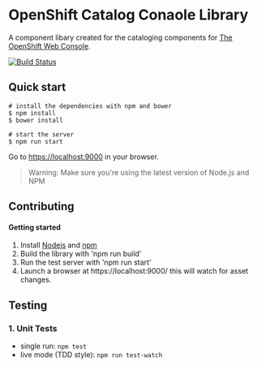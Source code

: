 OpenShift Catalog Conaole Library
=========================
A component libary created for the cataloging components for [The OpenShift Web Console](https://github.com/openshift/origin-web-console).

[![Build Status](https://travis-ci.org/openshift/origin-web-catalog.svg?branch=master)](https://travis-ci.org/openshift/origin-web-catalog)

## Quick start

```
# install the dependencies with npm and bower
$ npm install
$ bower install

# start the server
$ npm run start
```

Go to [https://localhost:9000](https://localhost:9000) in your browser.

>Warning: Make sure you're using the latest version of Node.js and NPM

Contributing
------------

#### Getting started
1. Install [Nodejs](http://nodejs.org/) and [npm](https://www.npmjs.org/)
2. Build the library with 'npm run build'
3. Run the test server with 'npm run start'
4. Launch a browser at https://localhost:9000/ this will watch for asset changes.

## Testing

### 1. Unit Tests

* single run: `npm test`
* live mode (TDD style): `npm run test-watch`
